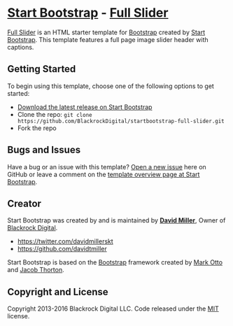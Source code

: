 # [Start Bootstrap](http://startbootstrap.com/) - [Full Slider](http://startbootstrap.com/template-overviews/full-slider/)

[Full Slider](http://startbootstrap.com/template-overviews/full-slider/) is an HTML starter template for [Bootstrap](http://getbootstrap.com/) created by [Start Bootstrap](http://startbootstrap.com/). This template features a full page image slider header with captions.

## Getting Started

To begin using this template, choose one of the following options to get started:
* [Download the latest release on Start Bootstrap](http://startbootstrap.com/template-overviews/full-slider/)
* Clone the repo: `git clone https://github.com/BlackrockDigital/startbootstrap-full-slider.git`
* Fork the repo

## Bugs and Issues

Have a bug or an issue with this template? [Open a new issue](https://github.com/BlackrockDigital/startbootstrap-full-slider/issues) here on GitHub or leave a comment on the [template overview page at Start Bootstrap](http://startbootstrap.com/template-overviews/full-slider/).

## Creator

Start Bootstrap was created by and is maintained by **[David Miller](http://davidmiller.io/)**, Owner of [Blackrock Digital](http://blackrockdigital.io/).

* https://twitter.com/davidmillerskt
* https://github.com/davidtmiller

Start Bootstrap is based on the [Bootstrap](http://getbootstrap.com/) framework created by [Mark Otto](https://twitter.com/mdo) and [Jacob Thorton](https://twitter.com/fat).

## Copyright and License

Copyright 2013-2016 Blackrock Digital LLC. Code released under the [MIT](https://github.com/BlackrockDigital/startbootstrap-full-slider/blob/gh-pages/LICENSE) license.